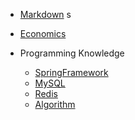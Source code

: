 <!-- markdownlint-disable MD041 -->

- [Markdown](Markdown.md)
s
- [Economics](docs/Economics.md)

- Programming Knowledge
  - [SpringFramework](docs/SpringFramework.md)
  - [MySQL](docs/MySQL.md)
  - [Redis](docs/Redis.md)
  - [Algorithm](docs/Algorithm.md)
